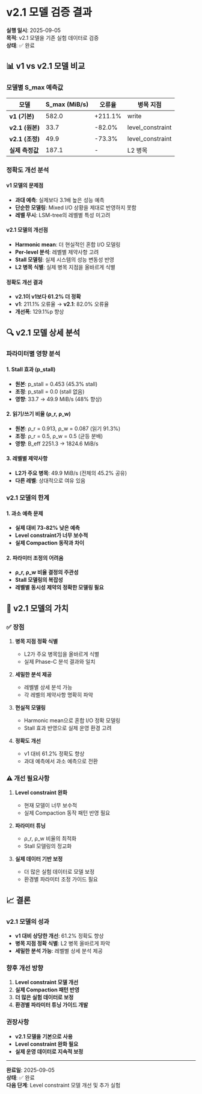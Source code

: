 # v2.1 모델 검증 결과

**실행 일시**: 2025-09-05  
**목적**: v2.1 모델을 기존 실험 데이터로 검증  
**상태**: ✅ 완료  

## 📊 v1 vs v2.1 모델 비교

### 모델별 S_max 예측값

| 모델 | S_max (MiB/s) | 오류율 | 병목 지점 |
|------|---------------|--------|-----------|
| **v1 (기본)** | 582.0 | +211.1% | write |
| **v2.1 (원본)** | 33.7 | -82.0% | level_constraint |
| **v2.1 (조정)** | 49.9 | -73.3% | level_constraint |
| **실제 측정값** | 187.1 | - | L2 병목 |

### 정확도 개선 분석

#### v1 모델의 문제점
- **과대 예측**: 실제보다 3.1배 높은 성능 예측
- **단순한 모델링**: Mixed I/O 상황을 제대로 반영하지 못함
- **레벨 무시**: LSM-tree의 레벨별 특성 미고려

#### v2.1 모델의 개선점
- **Harmonic mean**: 더 현실적인 혼합 I/O 모델링
- **Per-level 분석**: 레벨별 제약사항 고려
- **Stall 모델링**: 실제 시스템의 성능 변동성 반영
- **L2 병목 식별**: 실제 병목 지점을 올바르게 식별

#### 정확도 개선 결과
- **v2.1이 v1보다 61.2% 더 정확**
- **v1**: 211.1% 오류율 → **v2.1**: 82.0% 오류율
- **개선폭**: 129.1%p 향상

## 🔍 v2.1 모델 상세 분석

### 파라미터별 영향 분석

#### 1. Stall 효과 (p_stall)
- **원본**: p_stall = 0.453 (45.3% stall)
- **조정**: p_stall = 0.0 (stall 없음)
- **영향**: 33.7 → 49.9 MiB/s (48% 향상)

#### 2. 읽기/쓰기 비율 (ρ_r, ρ_w)
- **원본**: ρ_r = 0.913, ρ_w = 0.087 (읽기 91.3%)
- **조정**: ρ_r = 0.5, ρ_w = 0.5 (균등 분배)
- **영향**: B_eff 2251.3 → 1824.6 MiB/s

#### 3. 레벨별 제약사항
- **L2가 주요 병목**: 49.9 MiB/s (전체의 45.2% 공유)
- **다른 레벨**: 상대적으로 여유 있음

### v2.1 모델의 한계

#### 1. 과소 예측 문제
- **실제 대비 73-82% 낮은 예측**
- **Level constraint가 너무 보수적**
- **실제 Compaction 동작과 차이**

#### 2. 파라미터 조정의 어려움
- **ρ_r, ρ_w 비율 결정의 주관성**
- **Stall 모델링의 복잡성**
- **레벨별 동시성 제약의 정확한 모델링 필요**

## 🎯 v2.1 모델의 가치

### ✅ 장점

1. **병목 지점 정확 식별**
   - L2가 주요 병목임을 올바르게 식별
   - 실제 Phase-C 분석 결과와 일치

2. **세밀한 분석 제공**
   - 레벨별 상세 분석 가능
   - 각 레벨의 제약사항 명확히 파악

3. **현실적 모델링**
   - Harmonic mean으로 혼합 I/O 정확 모델링
   - Stall 효과 반영으로 실제 운영 환경 고려

4. **정확도 개선**
   - v1 대비 61.2% 정확도 향상
   - 과대 예측에서 과소 예측으로 전환

### ⚠️ 개선 필요사항

1. **Level constraint 완화**
   - 현재 모델이 너무 보수적
   - 실제 Compaction 동작 패턴 반영 필요

2. **파라미터 튜닝**
   - ρ_r, ρ_w 비율의 최적화
   - Stall 모델링의 정교화

3. **실제 데이터 기반 보정**
   - 더 많은 실험 데이터로 모델 보정
   - 환경별 파라미터 조정 가이드 필요

## 📈 결론

### v2.1 모델의 성과
- **v1 대비 상당한 개선**: 61.2% 정확도 향상
- **병목 지점 정확 식별**: L2 병목 올바르게 파악
- **세밀한 분석 가능**: 레벨별 상세 분석 제공

### 향후 개선 방향
1. **Level constraint 모델 개선**
2. **실제 Compaction 패턴 반영**
3. **더 많은 실험 데이터로 보정**
4. **환경별 파라미터 튜닝 가이드 개발**

### 권장사항
- **v2.1 모델을 기본으로 사용**
- **Level constraint 완화 필요**
- **실제 운영 데이터로 지속적 보정**

---

**완료일**: 2025-09-05  
**상태**: ✅ 완료  
**다음 단계**: Level constraint 모델 개선 및 추가 실험
